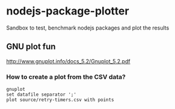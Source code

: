 # nodejs-package-plotter
Sandbox to test, benchmark nodejs packages and plot the results

## GNU plot fun

http://www.gnuplot.info/docs_5.2/Gnuplot_5.2.pdf

### How to create a plot from the CSV data?

```
gnuplot
set datafile separator ';'
plot source/retry-timers.csv with points
```